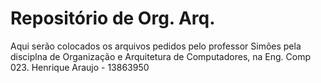 # Repositório de Org. Arq.
Aqui serão colocados os arquivos pedidos pelo professor Simões pela disciplna de Organização e Arquitetura de Computadores, na Eng. Comp 023.
Henrique Araujo - 13863950
